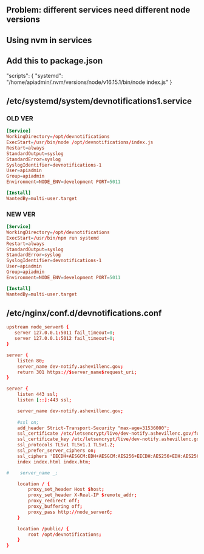 ## Problem: different services need different node versions
## Using nvm in services
## Add this to package.json
  "scripts": {
    "systemd": "/home/apiadmin/.nvm/versions/node/v16.15.1/bin/node index.js"
  }

## /etc/systemd/system/devnotifications1.service
### OLD VER
``` conf
[Service]
WorkingDirectory=/opt/devnotifications
ExecStart=/usr/bin/node /opt/devnotifications/index.js
Restart=always
StandardOutput=syslog
StandardError=syslog
SyslogIdentifier=devnotifications-1
User=apiadmin
Group=apiadmin
Environment=NODE_ENV=development PORT=5011

[Install]
WantedBy=multi-user.target
```

### NEW VER
``` conf
[Service]
WorkingDirectory=/opt/devnotifications
ExecStart=/usr/bin/npm run systemd
Restart=always
StandardOutput=syslog
StandardError=syslog
SyslogIdentifier=devnotifications-1
User=apiadmin
Group=apiadmin
Environment=NODE_ENV=development PORT=5011

[Install]
WantedBy=multi-user.target
```

## /etc/nginx/conf.d/devnotifications.conf 
``` conf
upstream node_server6 {
   server 127.0.0.1:5011 fail_timeout=0;
   server 127.0.0.1:5012 fail_timeout=0;
}

server {
    listen 80;
    server_name dev-notify.ashevillenc.gov;
    return 301 https://$server_name$request_uri;
}

server {
    listen 443 ssl;
    listen [::]:443 ssl;

    server_name dev-notify.ashevillenc.gov;
 
    #ssl on;
    add_header Strict-Transport-Security "max-age=31536000";        
    ssl_certificate /etc/letsencrypt/live/dev-notify.ashevillenc.gov/fullchain.pem;
    ssl_certificate_key /etc/letsencrypt/live/dev-notify.ashevillenc.gov/privkey.pem;
    ssl_protocols TLSv1 TLSv1.1 TLSv1.2;
    ssl_prefer_server_ciphers on;
    ssl_ciphers 'EECDH+AESGCM:EDH+AESGCM:AES256+EECDH:AES256+EDH:AES256+ECDHE';
    index index.html index.htm;

#    server_name _;

    location / {
        proxy_set_header Host $host;
        proxy_set_header X-Real-IP $remote_addr;
        proxy_redirect off;
        proxy_buffering off;
        proxy_pass http://node_server6;
    }

    location /public/ {
        root /opt/devnotifications;
    }
}
```